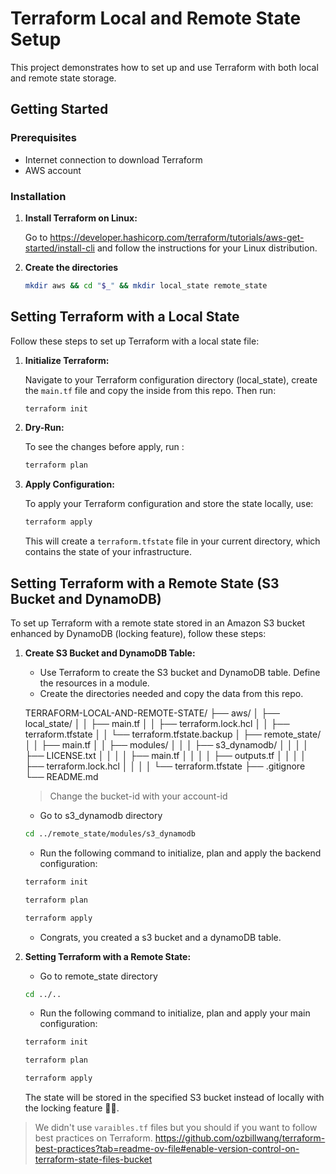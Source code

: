 # Terraform Local and Remote State Setup

This project demonstrates how to set up and use Terraform with both local and remote state storage.

## Getting Started

### Prerequisites

- Internet connection to download Terraform
- AWS account

### Installation

1. **Install Terraform on Linux:**

   Go to https://developer.hashicorp.com/terraform/tutorials/aws-get-started/install-cli and follow the instructions for your Linux distribution.

2. **Create the directories**

   ```bash
   mkdir aws && cd "$_" && mkdir local_state remote_state

## Setting Terraform with a Local State

Follow these steps to set up Terraform with a local state file:

1. **Initialize Terraform:**

   Navigate to your Terraform configuration directory (local_state), create the `main.tf` file and copy the inside from this repo. Then run:
   ```bash
   terraform init
   ```

2. **Dry-Run:**

   To see the changes before apply, run :
   ```bash
   terraform plan
   ```   

3. **Apply Configuration:**

   To apply your Terraform configuration and store the state locally, use:
   ```bash
   terraform apply
   ```

   This will create a `terraform.tfstate` file in your current directory, which contains the state of your infrastructure.



## Setting Terraform with a Remote State (S3 Bucket and DynamoDB)

To set up Terraform with a remote state stored in an Amazon S3 bucket enhanced by DynamoDB (locking feature), follow these steps:

1. **Create S3 Bucket and DynamoDB Table:**

   - Use Terraform to create the S3 bucket and DynamoDB table. Define the resources in a module.
   - Create the directories needed and copy the data from this repo.

   TERRAFORM-LOCAL-AND-REMOTE-STATE/ ├── aws/ │ ├── local_state/ │ │ ├── main.tf │ │ ├── terraform.lock.hcl │ │ ├── terraform.tfstate │ │ └── terraform.tfstate.backup │ ├── remote_state/ │ │ ├── main.tf │ │ ├── modules/ │ │ │ ├── s3_dynamodb/ │ │ │ │ ├── LICENSE.txt │ │ │ │ ├── main.tf │ │ │ │ ├── outputs.tf │ │ │ │ ├── terraform.lock.hcl │ │ │ │ └── terraform.tfstate ├── .gitignore └── README.md

   > Change the bucket-id with your account-id

   - Go to s3_dynamodb directory 
   ```bash
   cd ../remote_state/modules/s3_dynamodb
   ```
   - Run the following command to initialize, plan and apply the backend configuration:

   ```bash
   terraform init
   ```
   ```bash
   terraform plan
   ```
   ```bash
   terraform apply
   ```
   - Congrats, you created a s3 bucket and a dynamoDB table.


2. **Setting Terraform with a Remote State:**

   - Go to remote_state directory 
   ```bash
   cd ../..
   ```
   - Run the following command to initialize, plan and apply your main configuration:
   ```bash
   terraform init
   ```
   ```bash
   terraform plan
   ```
   ```bash
   terraform apply
   ```

   The state will be stored in the specified S3 bucket instead of locally with the locking feature 🎉🎉.

> We didn't use `varaibles.tf` files but you should if you want to follow best practices on Terraform. https://github.com/ozbillwang/terraform-best-practices?tab=readme-ov-file#enable-version-control-on-terraform-state-files-bucket
